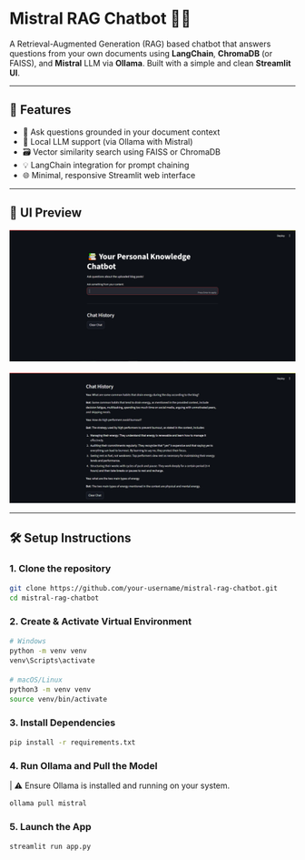 # Mistral RAG Chatbot 🧠💬

A Retrieval-Augmented Generation (RAG) based chatbot that answers questions from your own documents using **LangChain**, **ChromaDB** (or FAISS), and **Mistral** LLM via **Ollama**. Built with a simple and clean **Streamlit UI**.

---

## 🚀 Features

- 🔎 Ask questions grounded in your document context
- 🧠 Local LLM support (via Ollama with Mistral)
- 🗃️ Vector similarity search using FAISS or ChromaDB
- 💡 LangChain integration for prompt chaining
- 🌐 Minimal, responsive Streamlit web interface

---

## 📸 UI Preview

<img src="screenshots\dashboard.png" alt="Chatbot Dashboard" width="600"/>
<br><br>
<img src="screenshots\sample queries.png" alt="Sample Queries" width="600"/>

---

## 🛠️ Setup Instructions

### 1. Clone the repository
```bash
git clone https://github.com/your-username/mistral-rag-chatbot.git
cd mistral-rag-chatbot
```

### 2. Create & Activate Virtual Environment

```bash
# Windows
python -m venv venv
venv\Scripts\activate

# macOS/Linux
python3 -m venv venv
source venv/bin/activate
```

### 3. Install Dependencies


```bash
pip install -r requirements.txt
```

### 4. Run Ollama and Pull the Model


| ⚠️ Ensure Ollama is installed and running on your system.

```bash
ollama pull mistral
```

### 5. Launch the App


```bash
streamlit run app.py

```